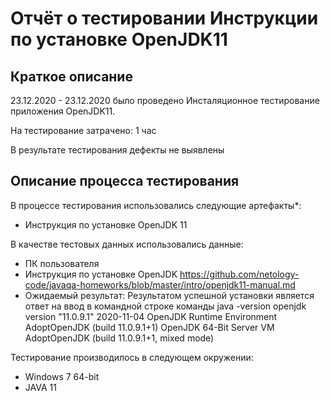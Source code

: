 # Отчёт о тестировании Инструкции по установке OpenJDK11

## Краткое описание

 23.12.2020 -  23.12.2020 было проведено Инсталяционное тестирование приложения OpenJDK11.

На тестирование затрачено: 1 час

В результате тестирования дефекты не выявлены

## Описание процесса тестирования

В процессе тестирования использовались следующие артефакты*:
* Инструкция по установке OpenJDK 11

В качестве тестовых данных использовались данные:
* ПК пользователя
* Инструкция по установке OpenJDK https://github.com/netology-code/javaqa-homeworks/blob/master/intro/openjdk11-manual.md
* Ожидаемый результат: Результатом успешной установки является ответ на ввод в командной строке команды java -version 
openjdk version "11.0.9.1" 2020-11-04
OpenJDK Runtime Environment AdoptOpenJDK (build 11.0.9.1+1)
OpenJDK 64-Bit Server VM AdoptOpenJDK (build 11.0.9.1+1, mixed mode)

Тестирование производилось в следующем окружении:
* Windows 7 64-bit
* JAVA 11

